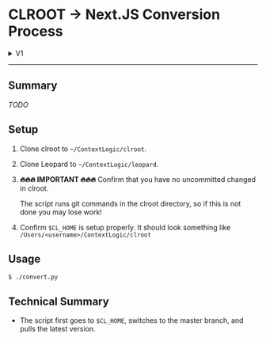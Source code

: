 # CLROOT -> Next.JS Conversion Process

<details>
<summary>V1</summary>
This directory contains the code required to convert clroot's React pages to Next.JS pages.

## Usage

0. Confirm you're running the correct version of Go.

   ```
    $ python3 --version
    Python 3.9.5
   ```

## Changes to pkg files

- Removed i` in single file for testing purposes
- Confirm no changes to pkg/legacy/core (was re-written)
- NavigationStore, toolkit/api, localization pipeline
- remove module from countries.ts
- rewrote stores
- created toolkit/navigation.ts
- rewrote toolkit/url.ts
- renamed wishURL to useWishURL
- legacy/core/url -> toolkit/url
- name-default-component codemod

## Conversion Steps

1. copy over pkg/assets, pkg/merchant, pkg/plus, pkg/schema, pkg/toolkit
2. run initial conversion

```
$ python3 convert.py A /Users/lucasliepert/ContextLogic/clroot/sweeper/merchant_dashboard/handlers
```

3. remove all files that require from `@legacy/view` recursively

```
$ python3 convert.py B
```

4. remove problematic files and their parents as they pop up

```
$ python3 convert.py C <path_to_problematic_file>
```

## TODO

- Handle case where no initial data query is provided but initialProps still requested (currently deleting)
  https://github.com/microsoft/TypeScript/wiki/Using-the-Compiler-API#traversing-the-ast-with-a-little-linter
- Fix illustrations file (currently @ts-nocheck'ing it)
- Convert gqltag, apollo/react-hooks, and react-apollo to apollo/client

## Main Debugging Pages:

- `http://localhost:8080/demo/all-products-container`
- `http://localhost:8080/demo/order-history-container`
</details>

---

## Summary

_TODO_

## Setup

1. Clone clroot to `~/ContextLogic/clroot`.
2. Clone Leopard to `~/ContextLogic/leopard`.
3. **🔥🔥🔥 IMPORTANT 🔥🔥🔥** Confirm that you have no uncommitted changed in clroot.

   The script runs git commands in the clroot directory, so if this is not done you may lose work!

4. Confirm `$CL_HOME` is setup properly. It should look something like `/Users/<username>/ContextLogic/clroot`

## Usage

```
$ ./convert.py
```

## Technical Summary

- The script first goes to `$CL_HOME`, switches to the master branch, and pulls the latest version.
